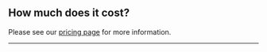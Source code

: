 <!-- usedin: [ _general/Introduction/faq.md] -->


## How much does it cost?

Please see our [pricing page](http://www.cloud66.com/pricing) for more information.

* * *

